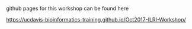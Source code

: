 
github pages for this workshop can be found here

https://ucdavis-bioinformatics-training.github.io/Oct2017-ILRI-Workshop/
